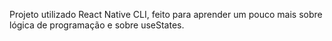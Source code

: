 Projeto utilizado React Native CLI, feito para aprender um pouco mais sobre lógica de programação e sobre useStates.
